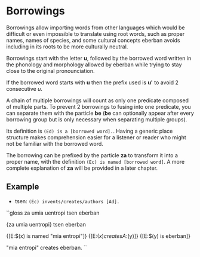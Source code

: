 # Borrowings

Borrowings allow importing words from other languages which would be difficult
or even impossible to translate using root words, such as proper names,
names of species, and some cultural concepts eberban avoids including
in its roots to be more culturally neutral.

Borrowings start with the letter __u__, followed by the borrowed word written
in the phonology and morphology allowed by eberban while trying to stay
close to the original pronounciation.

If the borrowed word starts with __u__ then the prefix used is __u'__ to avoid
2 consecutive _u_.

A chain of multiple borrowings will count as only one predicate composed of
multiple parts. To prevent 2 borrowings to fusing into one predicate, you can
separate them with the particle __be__ (__be__ can optionally appear after
every borrowing group but is only necessary when separating multiple groups).

Its definition is `(Ed) is a [borrowed word].`. Having a generic place
structure makes comprehension easier for a listener or reader who might not
be familiar with the borrowed word.

The borrowing can be prefixed by the particle __za__ to transform it into a
proper name, with the definition `(Ec) is named [borrowed word]`. A more
complete explanation of __za__ will be provided in a later chapter.

## Example

- tsen: `(Ec) invents/creates/authors [Ad].`

``gloss
za umia uentropi tsen eberban

{za umia uentropi} tsen eberban

{\[E:$(x) is named "mia entropi"\]} {\[E:$(x) creates A:$(y)\]} {\[E:$(y) is eberban\]}

"mia entropi" creates eberban.
``

